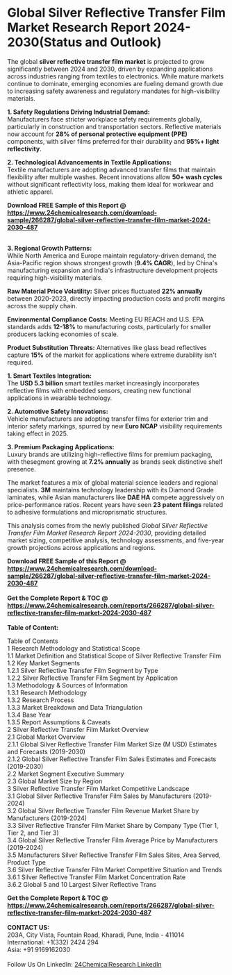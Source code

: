 <h1>Global Silver Reflective Transfer Film Market Research Report 2024-2030(Status and Outlook)</h1><p>The global <strong>silver reflective transfer film market</strong> is projected to grow significantly between 2024 and 2030, driven by expanding applications across industries ranging from textiles to electronics. While mature markets continue to dominate, emerging economies are fueling demand growth due to increasing safety awareness and regulatory mandates for high-visibility materials.</p><p><strong>1. Safety Regulations Driving Industrial Demand:</strong><br>
Manufacturers face stricter workplace safety requirements globally, particularly in construction and transportation sectors. Reflective materials now account for <strong>28% of personal protective equipment (PPE)</strong> components, with silver films preferred for their durability and <strong>95%+ light reflectivity</strong>.</p><p><strong>2. Technological Advancements in Textile Applications:</strong><br>
Textile manufacturers are adopting advanced transfer films that maintain flexibility after multiple washes. Recent innovations allow <strong>50+ wash cycles</strong> without significant reflectivity loss, making them ideal for workwear and athletic apparel.</p><div><b>Download FREE Sample of this Report @ 
            <a href="https://www.24chemicalresearch.com/download-sample/266287/global-silver-reflective-transfer-film-market-2024-2030-487">
            https://www.24chemicalresearch.com/download-sample/266287/global-silver-reflective-transfer-film-market-2024-2030-487</a></b></div><br><p><strong>3. Regional Growth Patterns:</strong><br>
While North America and Europe maintain regulatory-driven demand, the Asia-Pacific region shows strongest growth (<strong>9.4% CAGR</strong>), led by China's manufacturing expansion and India's infrastructure development projects requiring high-visibility materials.</p><p><strong>Raw Material Price Volatility:</strong> Silver prices fluctuated <strong>22% annually</strong> between 2020-2023, directly impacting production costs and profit margins across the supply chain.</p><p><strong>Environmental Compliance Costs:</strong> Meeting EU REACH and U.S. EPA standards adds <strong>12-18%</strong> to manufacturing costs, particularly for smaller producers lacking economies of scale.</p><p><strong>Product Substitution Threats:</strong> Alternatives like glass bead reflectives capture <strong>15%</strong> of the market for applications where extreme durability isn't required.</p><p><strong>1. Smart Textiles Integration:</strong><br>
The <strong>USD 5.3 billion</strong> smart textiles market increasingly incorporates reflective films with embedded sensors, creating new functional applications in wearable technology.</p><p><strong>2. Automotive Safety Innovations:</strong><br>
Vehicle manufacturers are adopting transfer films for exterior trim and interior safety markings, spurred by new <strong>Euro NCAP</strong> visibility requirements taking effect in 2025.</p><p><strong>3. Premium Packaging Applications:</strong><br>
Luxury brands are utilizing high-reflective films for premium packaging, with thesegment growing at <strong>7.2% annually</strong> as brands seek distinctive shelf presence.</p><p>The market features a mix of global material science leaders and regional specialists. <strong>3M</strong> maintains technology leadership with its Diamond Grade laminates, while Asian manufacturers like <strong>DAE HA</strong> compete aggressively on price-performance ratios. Recent years have seen <strong>23 patent filings</strong> related to adhesive formulations and microprismatic structures.</p><p>This analysis comes from the newly published <em>Global Silver Reflective Transfer Film Market Research Report 2024-2030</em>, providing detailed market sizing, competitive analysis, technology assessments, and five-year growth projections across applications and regions.</p><div><b>Download FREE Sample of this Report @ 
            <a href="https://www.24chemicalresearch.com/download-sample/266287/global-silver-reflective-transfer-film-market-2024-2030-487">
            https://www.24chemicalresearch.com/download-sample/266287/global-silver-reflective-transfer-film-market-2024-2030-487</a></b></div><br><div><b>Get the Complete Report & TOC @ 
            <a href="https://www.24chemicalresearch.com/reports/266287/global-silver-reflective-transfer-film-market-2024-2030-487">
            https://www.24chemicalresearch.com/reports/266287/global-silver-reflective-transfer-film-market-2024-2030-487</a></b></div><br>
            <b>Table of Content:</b><p>Table of Contents<br />
1 Research Methodology and Statistical Scope<br />
1.1 Market Definition and Statistical Scope of Silver Reflective Transfer Film<br />
1.2 Key Market Segments<br />
1.2.1 Silver Reflective Transfer Film Segment by Type<br />
1.2.2 Silver Reflective Transfer Film Segment by Application<br />
1.3 Methodology & Sources of Information<br />
1.3.1 Research Methodology<br />
1.3.2 Research Process<br />
1.3.3 Market Breakdown and Data Triangulation<br />
1.3.4 Base Year<br />
1.3.5 Report Assumptions & Caveats<br />
2 Silver Reflective Transfer Film Market Overview<br />
2.1 Global Market Overview<br />
2.1.1 Global Silver Reflective Transfer Film Market Size (M USD) Estimates and Forecasts (2019-2030)<br />
2.1.2 Global Silver Reflective Transfer Film Sales Estimates and Forecasts (2019-2030)<br />
2.2 Market Segment Executive Summary<br />
2.3 Global Market Size by Region<br />
3 Silver Reflective Transfer Film Market Competitive Landscape<br />
3.1 Global Silver Reflective Transfer Film Sales by Manufacturers (2019-2024)<br />
3.2 Global Silver Reflective Transfer Film Revenue Market Share by Manufacturers (2019-2024)<br />
3.3 Silver Reflective Transfer Film Market Share by Company Type (Tier 1, Tier 2, and Tier 3)<br />
3.4 Global Silver Reflective Transfer Film Average Price by Manufacturers (2019-2024)<br />
3.5 Manufacturers Silver Reflective Transfer Film Sales Sites, Area Served, Product Type<br />
3.6 Silver Reflective Transfer Film Market Competitive Situation and Trends<br />
3.6.1 Silver Reflective Transfer Film Market Concentration Rate<br />
3.6.2 Global 5 and 10 Largest Silver Reflective Trans</p><div><b>Get the Complete Report & TOC @ 
            <a href="https://www.24chemicalresearch.com/reports/266287/global-silver-reflective-transfer-film-market-2024-2030-487">
            https://www.24chemicalresearch.com/reports/266287/global-silver-reflective-transfer-film-market-2024-2030-487</a></b></div><br><b>CONTACT US:</b><br>
            203A, City Vista, Fountain Road, Kharadi, Pune, India - 411014<br>
            International: +1(332) 2424 294<br>
            Asia: +91 9169162030 <br><br>
            Follow Us On LinkedIn: <a href="https://www.linkedin.com/company/24chemicalresearch/">24ChemicalResearch LinkedIn</a>